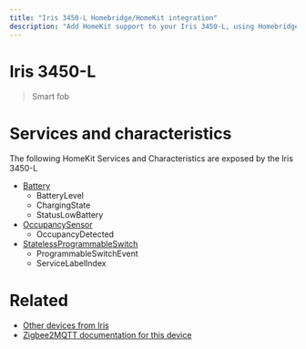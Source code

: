 ```yaml
---
title: "Iris 3450-L Homebridge/HomeKit integration"
description: "Add HomeKit support to your Iris 3450-L, using Homebridge, Zigbee2MQTT and homebridge-z2m."
---
```

<!---
This file has been GENERATED using src/docgen/docgen.ts
DO NOT EDIT THIS FILE MANUALLY!
-->
# Iris 3450-L
> Smart fob


# Services and characteristics
The following HomeKit Services and Characteristics are exposed by
the Iris 3450-L

* [Battery](../../battery.md)
  * BatteryLevel
  * ChargingState
  * StatusLowBattery
* [OccupancySensor](../../sensors.md)
  * OccupancyDetected
* [StatelessProgrammableSwitch](../../action.md)
  * ProgrammableSwitchEvent
  * ServiceLabelIndex


# Related
* [Other devices from Iris](../index.md#iris)
* [Zigbee2MQTT documentation for this device](https://www.zigbee2mqtt.io/devices/3450-L.html)